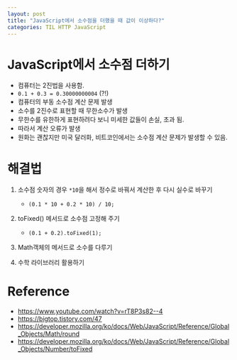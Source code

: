 ```yaml
---
layout: post
title: "JavaScript에서 소수점을 더했을 때 값이 이상하다?"
categories: TIL HTTP JavaScript
---
```


# JavaScript에서 소수점 더하기

- 컴퓨터는 2진법을 사용함.
- `0.1 + 0.3 = 0.30000000004` (?!)
- 컴퓨터의 부동 소수점 계산 문제 발생
- 소수를 2진수로 표현할 때 무한소수가 발생
- 무한수를 유한하게 표현하려다 보니 미세한 값들이 손실, 초과 됨.
- 따라서 계산 오류가 발생
- 원화는 괜찮지만 미국 달러화, 비트코인에서는 소수점 계산 문제가 발생할 수 있음.

# 해결법

1. 소수점 숫자의 경우 `*10`을 해서 정수로 바꿔서 계산한 후 다시 실수로 바꾸기

   - `(0.1 * 10 + 0.2 * 10) / 10;`

2. toFixed() 메서드로 소수점 고정해 주기

   - `(0.1 + 0.2).toFixed(1);`

3. Math객체의 메서드로 소수를 다루기

4. 수학 라이브러리 활용하기

# Reference

- https://www.youtube.com/watch?v=rT8P3s82--4
- https://bigtop.tistory.com/47
- https://developer.mozilla.org/ko/docs/Web/JavaScript/Reference/Global_Objects/Math/round
- https://developer.mozilla.org/ko/docs/Web/JavaScript/Reference/Global_Objects/Number/toFixed
